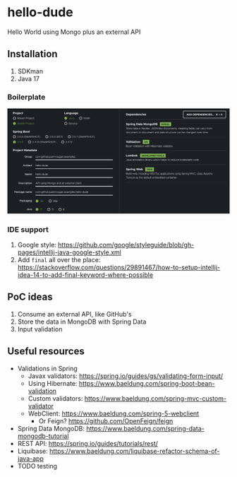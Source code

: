 # hello-dude

Hello World using Mongo plus an external API

## Installation

1. SDKman
2. Java 17

### Boilerplate

![Spring initializr](docs/img/boilerplate.png)

### IDE support

1. Google style: https://github.com/google/styleguide/blob/gh-pages/intellij-java-google-style.xml
2. Add `final` all over the place: https://stackoverflow.com/questions/29891467/how-to-setup-intellij-idea-14-to-add-final-keyword-where-possible

## PoC ideas

1. Consume an external API, like GitHub's
2. Store the data in MongoDB with Spring Data
3. Input validation

## Useful resources

- Validations in Spring
  - Javax validators: https://spring.io/guides/gs/validating-form-input/
  - Using Hibernate: https://www.baeldung.com/spring-boot-bean-validation
  - Custom validators: https://www.baeldung.com/spring-mvc-custom-validator
  - WebClient: https://www.baeldung.com/spring-5-webclient
    - Or Feign? https://github.com/OpenFeign/feign
- Spring Data MongoDB: https://www.baeldung.com/spring-data-mongodb-tutorial
- REST API: https://spring.io/guides/tutorials/rest/
- Liquibase: https://www.baeldung.com/liquibase-refactor-schema-of-java-app
- TODO testing

